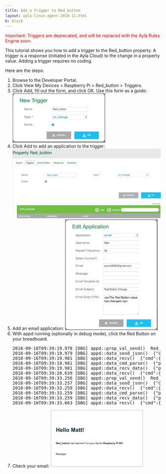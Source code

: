 ```yaml
---
title: Add a Trigger to Red_button
layout: ayla-linux-agent-2018-11.html
b: block
---
```


<span style="color: red;">Important: Triggers are deprecated, and will be replaced with the Ayla Rules Engine soon.</span>

This tutorial shows you how to add a trigger to the Red_button property. A trigger is a response (initiated in the Ayla Cloud) to the change in a property value. Adding a trigger requires no coding.

Here are the steps:

<ol>
<li>Browse to the Developer Portal.</li>
<li>Click View My Devices &gt; Raspberry Pi &gt; Red_button &gt; Triggers.</li>
<li>Click Add, fill out the form, and click OK. Use this form as a guide:
<img src="new-trigger.jpg" width="300">
</li>
<li>Click Add to add an application to the trigger:
<img src="add-application.jpg" width="600">
</li>
<li>Add an email application:
<img src="trigger-email-form.jpg" width="300">
</li>
<li>With appd running (optionally in debug mode), click the Red Button on your breadboard. 
<pre>
2018-09-16T09:39:19.978 [DBG] appd::prop_val_send()  Red_button
2018-09-16T09:39:19.979 [DBG] appd::data_send_json()  {"cmd":{"proto":"data","id":8,"op":"prop_send","opts":{"confirm":true},"args":[{"property":{"name":"Red_button","base_type":"boolean","value":1,"metadata":{"buttonSize":"small","buttonDistributer":"Elego"},"dev_time_ms":1537090759979}}]}}
2018-09-16T09:39:19.981 [DBG] appd::data_recv()  {"cmd":{"proto":"data","id":8,"op":"ack"}}
2018-09-16T09:39:19.981 [DBG] appd::data_cmd_parse()  {"proto":"data","id":8,"op":"ack"}, protocol data
2018-09-16T09:39:19.981 [DBG] appd::data_recv_data()  {"proto":"data","id":8,"op":"ack"}, recv_request_id 8
2018-09-16T09:39:20.639 [DBG] appd::data_recv()  {"cmd":{"proto":"data","id":8,"op":"confirm_true"}}
2018-09-16T09:39:33.256 [DBG] appd::prop_val_send()  Red_button
2018-09-16T09:39:33.257 [DBG] appd::data_send_json()  {"cmd":{"proto":"data","id":9,"op":"prop_send","opts":{"confirm":true},"args":[{"property":{"name":"Red_button","base_type":"boolean","value":0,"metadata":{"buttonSize":"small","buttonDistributer":"Elego"},"dev_time_ms":1537090773256}}]}}
2018-09-16T09:39:33.259 [DBG] appd::data_recv()  {"cmd":{"proto":"data","id":9,"op":"ack"}}
2018-09-16T09:39:33.259 [DBG] appd::data_cmd_parse()  {"proto":"data","id":9,"op":"ack"}, protocol data
2018-09-16T09:39:33.259 [DBG] appd::data_recv_data()  {"proto":"data","id":9,"op":"ack"}, recv_request_id 9
2018-09-16T09:39:33.663 [DBG] appd::data_recv()  {"cmd":{"proto":"data","id":9,"op":"confirm_true"}}
</pre>
</li>
<li>Check your email:
<img src="trigger-email.jpg" width="300">
</li>
</ol>